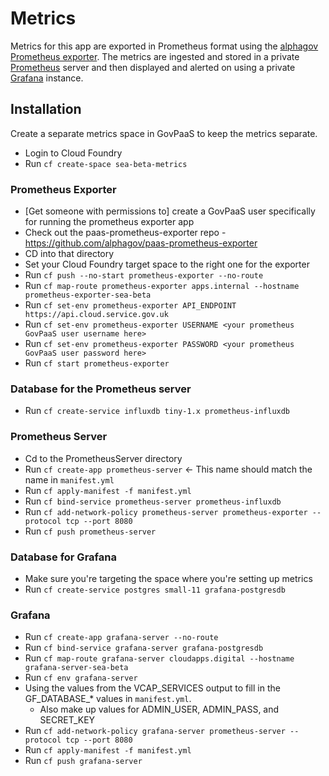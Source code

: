 # Metrics

Metrics for this app are exported in Prometheus format using the [alphagov Prometheus exporter](https://github.com/alphagov/paas-prometheus-exporter).
The metrics are ingested and stored in a private [Prometheus](https://prometheus.io/) server and then displayed and alerted on using a private [Grafana](https://grafana.com/docs/grafana/latest/introduction/oss-details/) instance.

## Installation

Create a separate metrics space in GovPaaS to keep the metrics separate.

- Login to Cloud Foundry
- Run `cf create-space sea-beta-metrics`

### Prometheus Exporter

- [Get someone with permissions to] create a GovPaaS user specifically for running the prometheus exporter app
- Check out the paas-prometheus-exporter repo - https://github.com/alphagov/paas-prometheus-exporter
- CD into that directory
- Set your Cloud Foundry target space to the right one for the exporter
- Run `cf push --no-start prometheus-exporter --no-route`
- Run `cf map-route prometheus-exporter apps.internal --hostname prometheus-exporter-sea-beta`
- Run `cf set-env prometheus-exporter API_ENDPOINT https://api.cloud.service.gov.uk`
- Run `cf set-env prometheus-exporter USERNAME <your prometheus GovPaaS user username here>`
- Run `cf set-env prometheus-exporter PASSWORD <your prometheus GovPaaS user password here>`
- Run `cf start prometheus-exporter`

### Database for the Prometheus server

- Run `cf create-service influxdb tiny-1.x prometheus-influxdb`

### Prometheus Server
- Cd to the PrometheusServer directory
- Run `cf create-app prometheus-server` <- This name should match the name in `manifest.yml`
- Run `cf apply-manifest -f manifest.yml`
- Run `cf bind-service prometheus-server prometheus-influxdb`
- Run `cf add-network-policy prometheus-server prometheus-exporter --protocol tcp --port 8080`
- Run `cf push prometheus-server`

### Database for Grafana
- Make sure you're targeting the space where you're setting up metrics
- Run `cf create-service postgres small-11 grafana-postgresdb`

### Grafana
- Run `cf create-app grafana-server --no-route`
- Run `cf bind-service grafana-server grafana-postgresdb`
- Run `cf map-route grafana-server cloudapps.digital --hostname grafana-server-sea-beta`
- Run `cf env grafana-server`
- Using the values from the VCAP_SERVICES output to fill in the GF_DATABASE_* values in `manifest.yml`.
  - Also make up values for ADMIN_USER, ADMIN_PASS, and SECRET_KEY
- Run `cf add-network-policy grafana-server prometheus-server --protocol tcp --port 8080`
- Run `cf apply-manifest -f manifest.yml`
- Run `cf push grafana-server`
